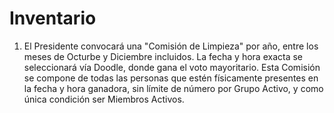 # Inventario

1. El Presidente convocará una "Comisión de Limpieza" por año, entre los meses de Octurbe y Diciembre incluidos. La fecha y hora exacta se seleccionará vía Doodle, donde gana el voto mayoritario. Esta Comisión se compone de todas las personas que estén físicamente presentes en la fecha y hora ganadora, sin límite de número por Grupo Activo, y como única condición ser Miembros Activos.
